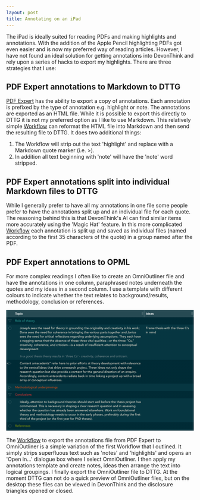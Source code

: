 ```yaml
---
layout: post
title: Annotating on an iPad
---
```

The iPad is ideally suited for reading PDFs and making highlights and annotations. With the addition of the Apple Pencil highlighting PDFs got even easier and is now my preferred way of reading articles. However, I have not found an ideal solution for getting annotations into DevonThink and rely upon a series of hacks to export my highlights. There are three strategies that I use:

## PDF Expert annotations to Markdown to DTTG

[PDF Expert](https://pdfexpert.com/ios) has the ability to export a copy of annotations. Each annotation is prefixed by the type of annotation e.g. highlight or note. The annotations are exported as an HTML file. While it is possible to export this directly to DTTG it is not my preferred option as I like to use Markdown. This relatively simple [Workflow](https://workflow.is/workflows/91668c70e07841caaf142638aa35d3e5) can reformat the HTML file into Markdown and then send the resulting file to DTTG. It does two additional things: 

1. The Workflow will strip out the text 'highlight' and replace with a Markdown quote marker (i.e. >). 
2. In addition all text beginning with 'note' will have the 'note' word stripped.  

## PDF Expert annotations split into individual Markdown files to DTTG 

While I generally prefer to have all my annotations in one file some people prefer to have the annotations split up and an individual file for each quote. The reasoning behind this is that DevonThink's AI can find similar items more accurately using the 'Magic Hat' feature. In this more complicated [Workflow](https://workflow.is/workflows/ce317616dba342f3bd6574339a8f7289) each annotation is split up and saved as individual files (named according to the first 35 characters of the quote) in a group named after the PDF.

## PDF Expert annotations to OPML

For more complex readings I often like to create an OmniOutliner file and have the annotations in one column, paraphrased notes underneath the quotes and my ideas in a second column. I use a template with different colours to indicate whether the text relates to background/results, methodology, conclusion or references.

![Annotations template example](/images/omnioutliner_annotations.png)

The [Workflow](https://workflow.is/workflows/ed0afa6b2f144208bf41b7b47ea8af54) to export the annotations file from PDF Expert to OmniOutliner is a simple variation of the first Workflow that I outlined. It simply strips superfluous text such as 'notes' and 'highlights' and opens an 'Open in...' dialogue box where I select OmniOutliner. I then apply my annotations template and create notes, ideas then arrange the text into logical groupings. I finally export the OmniOutliner file to DTTG. At the moment DTTG can not do a quick preview of OmniOutliner files, but on the desktop these files can be viewed in DevonThink and the disclosure triangles opened or closed.